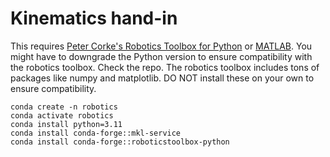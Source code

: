 # Kinematics hand-in

This requires [Peter Corke's Robotics Toolbox  for Python](https://github.com/petercorke/robotics-toolbox-python) or [MATLAB](https://petercorke.com/toolboxes/robotics-toolbox/). You might have to downgrade the Python version to ensure compatibility with the robotics toolbox. Check the repo. The robotics toolbox includes tons of packages like numpy and matplotlib. DO NOT install these on your own to ensure compatibility.

```console
conda create -n robotics
conda activate robotics
conda install python=3.11
conda install conda-forge::mkl-service
conda install conda-forge::roboticstoolbox-python
```